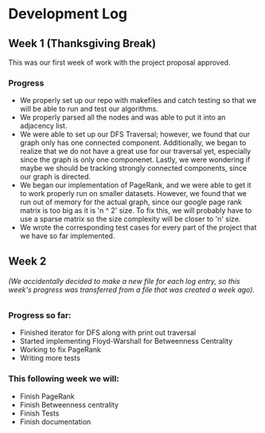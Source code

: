# Development Log

## Week 1 (Thanksgiving Break)
This was our first week of work with the project proposal approved.
### Progress
  - We properly set up our repo with makefiles and catch testing so that we will be able to run and test our algorithms.
  - We properly parsed all the nodes and was able to put it into an adjacency list.
  - We were able to set up our DFS Traversal; however, we found that our graph only has one connected component. 
Additionally, we began to realize that we do not have a great use for our traversal yet, especially since the graph is only one componenet.
Lastly, we were wondering if maybe we should be tracking strongly connected components, since our graph is directed.
  - We began our implementation of PageRank, and we were able to get it to work properly run on smaller datasets. 
However, we found that we run out of memory for the actual graph, since our google page rank matrix is too big as it is 'n ^ 2' size. 
To fix this, we will probably have to use a sparse matrix so the size complexity will be closer to 'n' size.
  - We wrote the corresponding test cases for every part of the project that we have so far implemented.

## Week 2 
###### (We accidentally decided to make a new file for each log entry, so this week's progress was transferred from a file that was created a week ago).
### Progress so far:
  - Finished iterator for DFS along with print out traversal
  - Started implementing Floyd-Warshall for Betweenness Centrality
  - Working to fix PageRank
  - Writing more tests
 
 ### This following week we will:
  - Finish PageRank
  - Finish Betweenness centrality
  - Finish Tests
  - Finish documentation
  
